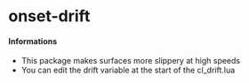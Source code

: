 # onset-drift

#### Informations
* This package makes surfaces more slippery at high speeds
* You can edit the drift variable at the start of the cl_drift.lua